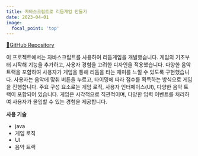```yaml
---
title: 자바스크립트로 리듬게임 만들기
date: 2023-04-01
image:
  focal_point: 'top'
---
```


[🐙GitHub Repository](https://github.com/wldnek03/java.jiwoo)

이 프로젝트에서는 자바스크립트를 사용하여 리듬게임을 개발했습니다. 게임의 기초부터 시작해 기능을 추가하고, 사용자 경험을 고려한 디자인을 적용했습니다. 다양한 음악 트랙을 포함하여 사용자가 게임을 통해 리듬을 타는 재미를 느낄 수 있도록 구현했습니다.
사용자는 음악에 맞춰 버튼을 누르고, 타이밍에 따라 점수를 획득하는 방식으로 게임을 진행합니다. 
주요 구성 요소로는 게임 로직, 사용자 인터페이스(UI), 다양한 음악 트랙이 포함되어 있습니다. 
게임은 시각적으로 직관적이며, 다양한 입력 이벤트를 처리하여 사용자가 몰입할 수 있는 경험을 제공합니다.

**사용 기술**
- java
- 게임 로직
- UI
- 음악 트랙
